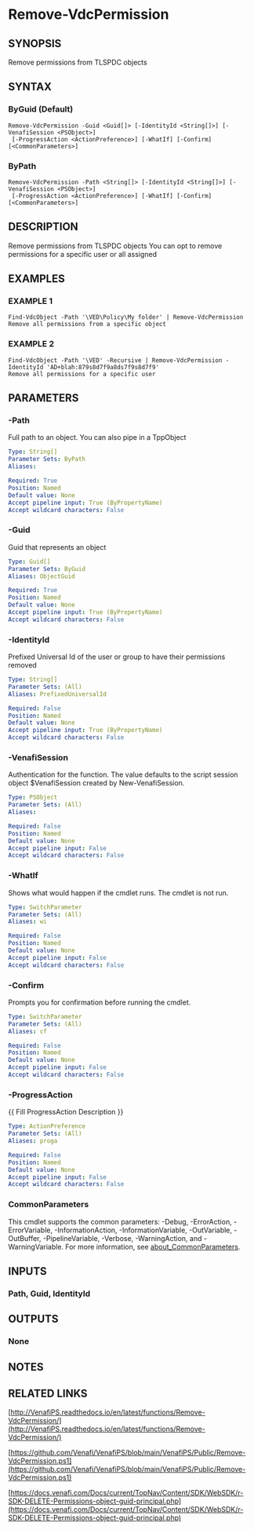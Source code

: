 # Remove-VdcPermission

## SYNOPSIS
Remove permissions from TLSPDC objects

## SYNTAX

### ByGuid (Default)
```
Remove-VdcPermission -Guid <Guid[]> [-IdentityId <String[]>] [-VenafiSession <PSObject>]
 [-ProgressAction <ActionPreference>] [-WhatIf] [-Confirm] [<CommonParameters>]
```

### ByPath
```
Remove-VdcPermission -Path <String[]> [-IdentityId <String[]>] [-VenafiSession <PSObject>]
 [-ProgressAction <ActionPreference>] [-WhatIf] [-Confirm] [<CommonParameters>]
```

## DESCRIPTION
Remove permissions from TLSPDC objects
You can opt to remove permissions for a specific user or all assigned

## EXAMPLES

### EXAMPLE 1
```
Find-VdcObject -Path '\VED\Policy\My folder' | Remove-VdcPermission
Remove all permissions from a specific object
```

### EXAMPLE 2
```
Find-VdcObject -Path '\VED' -Recursive | Remove-VdcPermission -IdentityId 'AD+blah:879s8d7f9a8ds7f9s8d7f9'
Remove all permissions for a specific user
```

## PARAMETERS

### -Path
Full path to an object. 
You can also pipe in a TppObject

```yaml
Type: String[]
Parameter Sets: ByPath
Aliases:

Required: True
Position: Named
Default value: None
Accept pipeline input: True (ByPropertyName)
Accept wildcard characters: False
```

### -Guid
Guid that represents an object

```yaml
Type: Guid[]
Parameter Sets: ByGuid
Aliases: ObjectGuid

Required: True
Position: Named
Default value: None
Accept pipeline input: True (ByPropertyName)
Accept wildcard characters: False
```

### -IdentityId
Prefixed Universal Id of the user or group to have their permissions removed

```yaml
Type: String[]
Parameter Sets: (All)
Aliases: PrefixedUniversalId

Required: False
Position: Named
Default value: None
Accept pipeline input: True (ByPropertyName)
Accept wildcard characters: False
```

### -VenafiSession
Authentication for the function.
The value defaults to the script session object $VenafiSession created by New-VenafiSession.

```yaml
Type: PSObject
Parameter Sets: (All)
Aliases:

Required: False
Position: Named
Default value: None
Accept pipeline input: False
Accept wildcard characters: False
```

### -WhatIf
Shows what would happen if the cmdlet runs.
The cmdlet is not run.

```yaml
Type: SwitchParameter
Parameter Sets: (All)
Aliases: wi

Required: False
Position: Named
Default value: None
Accept pipeline input: False
Accept wildcard characters: False
```

### -Confirm
Prompts you for confirmation before running the cmdlet.

```yaml
Type: SwitchParameter
Parameter Sets: (All)
Aliases: cf

Required: False
Position: Named
Default value: None
Accept pipeline input: False
Accept wildcard characters: False
```

### -ProgressAction
{{ Fill ProgressAction Description }}

```yaml
Type: ActionPreference
Parameter Sets: (All)
Aliases: proga

Required: False
Position: Named
Default value: None
Accept pipeline input: False
Accept wildcard characters: False
```

### CommonParameters
This cmdlet supports the common parameters: -Debug, -ErrorAction, -ErrorVariable, -InformationAction, -InformationVariable, -OutVariable, -OutBuffer, -PipelineVariable, -Verbose, -WarningAction, and -WarningVariable. For more information, see [about_CommonParameters](http://go.microsoft.com/fwlink/?LinkID=113216).

## INPUTS

### Path, Guid, IdentityId
## OUTPUTS

### None
## NOTES

## RELATED LINKS

[http://VenafiPS.readthedocs.io/en/latest/functions/Remove-VdcPermission/](http://VenafiPS.readthedocs.io/en/latest/functions/Remove-VdcPermission/)

[https://github.com/Venafi/VenafiPS/blob/main/VenafiPS/Public/Remove-VdcPermission.ps1](https://github.com/Venafi/VenafiPS/blob/main/VenafiPS/Public/Remove-VdcPermission.ps1)

[https://docs.venafi.com/Docs/current/TopNav/Content/SDK/WebSDK/r-SDK-DELETE-Permissions-object-guid-principal.php](https://docs.venafi.com/Docs/current/TopNav/Content/SDK/WebSDK/r-SDK-DELETE-Permissions-object-guid-principal.php)

